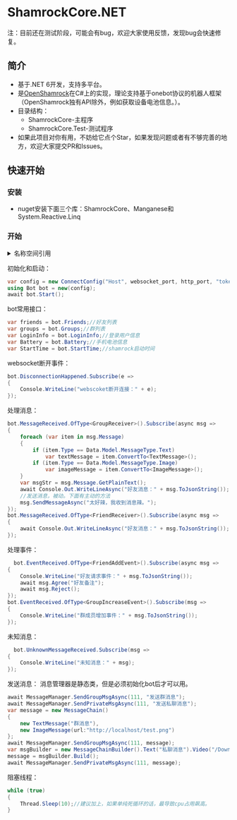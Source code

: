 # ShamrockCore.NET
注：目前还在测试阶段，可能会有bug，欢迎大家使用反馈，发现bug会快速修复。
## 简介
- 基于.NET 6开发，支持多平台。
- 是[OpenShamrock](https://github.com/whitechi73/OpenShamrock)在C#上的实现，理论支持基于onebot协议的机器人框架（OpenShamrock独有API除外，例如获取设备电池信息。）。
- 目录结构：
  - ShamrockCore-主程序
  - ShamrockCore.Test-测试程序
- 如果此项目对你有用，不妨给它点个Star，如果发现问题或者有不够完善的地方，欢迎大家提交PR和Issues。
## 快速开始
### 安装
- nuget安装下面三个库：ShamrockCore、Manganese和System.Reactive.Linq
### 开始
<details>
  <summary>名称空间引用</summary>
  
```cs
using Manganese.Text;
using ShamrockCore.Reciver;
using ShamrockCore.Reciver.Events;
using ShamrockCore.Reciver.MsgChain;
using ShamrockCore.Reciver.Receivers;
using ShamrockCore.Utils;
using System.Reactive.Linq;
```
</details>

初始化和启动：
```cs
var config = new ConnectConfig("Host", websocket_port, http_port, "token");
using Bot bot = new(config);
await bot.Start();
```
bot常用接口：

```cs
var friends = bot.Friends;//好友列表
var groups = bot.Groups;//群列表
var LoginInfo = bot.LoginInfo;//登录用户信息
var Battery = bot.Battery;//手机电池信息
var StartTime = bot.StartTime;//shamrock启动时间
```
websocket断开事件：
```cs
bot.DisconnectionHappened.Subscribe(e =>
{
    Console.WriteLine("webscoket断开连接：" + e);
});
```
处理消息：
```cs
bot.MessageReceived.OfType<GroupReceiver>().Subscribe(async msg =>
{
    foreach (var item in msg.Message)
    {
        if (item.Type == Data.Model.MessageType.Text)
            var textMessage = item.ConvertTo<TextMessage>();
        if (item.Type == Data.Model.MessageType.Image)
            var imageMessage = item.ConvertTo<ImageMessage>();
    }
    var msgStr = msg.Message.GetPlainText();
    await Console.Out.WriteLineAsync("好友消息：" + msg.ToJsonString());
    //发送消息，被动。下面有主动的方法
    msg.SendMessageAsync("太好辣，我收到消息辣。");
});
bot.MessageReceived.OfType<FriendReceiver>().Subscribe(async msg =>
{
    await Console.Out.WriteLineAsync("好友消息：" + msg.ToJsonString());
});
```
处理事件：
```cs
  bot.EventReceived.OfType<FriendAddEvent>().Subscribe(async msg =>
{
    Console.WriteLine("好友请求事件：" + msg.ToJsonString());
    await msg.Agree("好友备注");
    await msg.Reject();
});
bot.EventReceived.OfType<GroupIncreaseEvent>().Subscribe(msg =>
{
    Console.WriteLine("群成员增加事件：" + msg.ToJsonString());
});
```
未知消息：
```cs
  bot.UnknownMessageReceived.Subscribe(msg =>
{
    Console.WriteLine("未知消息：" + msg);
});
```
发送消息：
消息管理器是静态类，但是必须初始化bot后才可以用。
```cs
await MessageManager.SendGroupMsgAsync(111, "发送群消息");
await MessageManager.SendPrivateMsgAsync(111, "发送私聊消息");
var message = new MessageChain()
{
    new TextMessage("群消息"),
    new ImageMessage(url:"http://localhost/test.png")
};
await MessageManager.SendGroupMsgAsync(111, message);
var msgBuilder = new MessageChainBuilder().Text("私聊消息").Video("/Download/test.mp4");
message = msgBuilder.Build();
await MessageManager.SendPrivateMsgAsync(111, message);
```
阻塞线程：
```cs
while (true)
{
    Thread.Sleep(10);//建议加上，如果单纯死循环的话，最导致cpu占用飙高。
}
```
